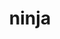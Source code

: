 ---
title: "ninja"
layout: cache
categories: [package, develop]
meta: {"compilers": ["apple-clang@16.0.0", "gcc@10.2.1", "gcc@10.5.0", "gcc@11.1.0", "gcc@11.4.0", "gcc@12.3.0", "gcc@13.2.0", "gcc@13.3.0", "gcc@7.3.1", "gcc@7.5.0", "gcc@9.4.0", "intel-oneapi-compilers@2025.1.0"], "num_specs": 176, "num_specs_by_stack": {"aws-isc": 2, "aws-isc-aarch64": 2, "data-vis-sdk": 4, "developer-tools": 4, "developer-tools-aarch64-linux-gnu": 4, "developer-tools-darwin": 4, "developer-tools-manylinux2014": 1, "developer-tools-x86_64_v3-linux-gnu": 4, "e4s": 22, "e4s-neoverse-v2": 16, "e4s-neoverse_v1": 10, "e4s-oneapi": 15, "e4s-power": 4, "e4s-rocm-external": 8, "gpu-tests": 15, "hep": 10, "ml-darwin-aarch64-mps": 16, "ml-linux-aarch64-cpu": 16, "ml-linux-aarch64-cuda": 16, "ml-linux-x86_64-cpu": 16, "ml-linux-x86_64-cuda": 16, "ml-linux-x86_64-rocm": 16, "radiuss": 12, "root": 176, "tutorial": 12}, "oss": ["amzn2", "centos7", "rhel8", "sequoia", "ubuntu18.04", "ubuntu20.04", "ubuntu22.04", "ubuntu24.04"], "platforms": ["darwin", "linux"], "stacks": ["aws-isc", "aws-isc-aarch64", "data-vis-sdk", "developer-tools", "developer-tools-aarch64-linux-gnu", "developer-tools-darwin", "developer-tools-manylinux2014", "developer-tools-x86_64_v3-linux-gnu", "e4s", "e4s-neoverse-v2", "e4s-neoverse_v1", "e4s-oneapi", "e4s-power", "e4s-rocm-external", "gpu-tests", "hep", "ml-darwin-aarch64-mps", "ml-linux-aarch64-cpu", "ml-linux-aarch64-cuda", "ml-linux-x86_64-cpu", "ml-linux-x86_64-cuda", "ml-linux-x86_64-rocm", "radiuss", "root", "tutorial"], "targets": ["aarch64", "neoverse_v1", "neoverse_v2", "ppc64le", "x86_64_v3"], "versions": ["1.11.1", "1.12.0", "1.12.1"]}
spec_details: [{"compiler": "gcc@11.4.0", "hash": "23bpdq7wpd2i5peybwg7xvri5thwedk5", "os": "ubuntu22.04", "platform": "linux", "size": "-", "stacks": ["hep", "root"], "target": "x86_64_v3", "variants": ["build_system=generic", "patches:=93f4bb3", "+re2c"], "versions": ["1.12.1"]}, {"compiler": "gcc@9.4.0", "hash": "2lducuohvklwqekxpijhu6p7qliljoe6", "os": "ubuntu20.04", "platform": "linux", "size": "-", "stacks": ["e4s-power", "root"], "target": "ppc64le", "variants": ["build_system=generic", "patches:=93f4bb3", "+re2c"], "versions": ["1.12.1"]}, {"compiler": "gcc@10.2.1", "hash": "2vzc6bloxmxjovgcdg3pbudlvdhx36tt", "os": "centos7", "platform": "linux", "size": "-", "stacks": ["developer-tools-manylinux2014", "root"], "target": "x86_64_v3", "variants": ["build_system=generic", "+re2c"], "versions": ["1.12.1"]}, {"compiler": "gcc@13.2.0", "hash": "32evhwarujudwm7apg6kij6md4ynifra", "os": "ubuntu24.04", "platform": "linux", "size": "-", "stacks": ["ml-linux-x86_64-cpu", "ml-linux-x86_64-cuda", "ml-linux-x86_64-rocm", "root"], "target": "x86_64_v3", "variants": ["build_system=generic", "patches:=93f4bb3", "+re2c"], "versions": ["1.12.1"]}, {"compiler": "gcc@11.4.0", "hash": "32v463w5byllbyi3xri43wlolkaqnk53", "os": "ubuntu22.04", "platform": "linux", "size": "-", "stacks": ["e4s-neoverse_v1", "root"], "target": "neoverse_v1", "variants": ["build_system=generic", "+re2c"], "versions": ["1.12.1"]}, {"compiler": "gcc@11.4.0", "hash": "3od4vudknjlf5git623maranjkbyc5c5", "os": "ubuntu22.04", "platform": "linux", "size": "-", "stacks": ["e4s", "root"], "target": "x86_64_v3", "variants": ["build_system=generic", "patches:=93f4bb3", "+re2c"], "versions": ["1.12.1"]}, {"compiler": "gcc@13.2.0", "hash": "3q4ovilbnz6mphaupyvx2cpsde2y5qxz", "os": "ubuntu24.04", "platform": "linux", "size": "-", "stacks": ["ml-linux-x86_64-cpu", "ml-linux-x86_64-cuda", "ml-linux-x86_64-rocm", "root"], "target": "x86_64_v3", "variants": ["build_system=generic", "patches:=93f4bb3", "+re2c"], "versions": ["1.12.1"]}, {"compiler": "gcc@11.4.0", "hash": "3zwos27uyesg6nsnm2gfktbw4ghsf4jc", "os": "ubuntu22.04", "platform": "linux", "size": "-", "stacks": ["e4s", "root"], "target": "x86_64_v3", "variants": ["build_system=generic", "patches:=93f4bb3", "+re2c"], "versions": ["1.12.1"]}, {"compiler": "gcc@13.2.0", "hash": "42rl6pim4mgnccqkqb7zoedyvggiqjdi", "os": "ubuntu24.04", "platform": "linux", "size": "-", "stacks": ["ml-linux-x86_64-cpu", "ml-linux-x86_64-cuda", "ml-linux-x86_64-rocm", "root"], "target": "x86_64_v3", "variants": ["build_system=generic", "patches:=93f4bb3", "+re2c"], "versions": ["1.12.1"]}, {"compiler": "gcc@11.1.0", "hash": "44avfsjbaj3mukhb323zyg33sdnrbe36", "os": "ubuntu20.04", "platform": "linux", "size": "-", "stacks": ["gpu-tests", "root"], "target": "x86_64_v3", "variants": ["build_system=generic", "+re2c"], "versions": ["1.11.1"]}, {"compiler": "apple-clang@16.0.0", "hash": "4aeqwypi3ric5xto4zrambmcnxjxjcos", "os": "sequoia", "platform": "darwin", "size": "-", "stacks": ["ml-darwin-aarch64-mps", "root"], "target": "aarch64", "variants": ["build_system=generic", "patches:=93f4bb3", "+re2c"], "versions": ["1.12.1"]}, {"compiler": "gcc@11.4.0", "hash": "4hmyayivgc5bde7ftjue2uejlt4edg4n", "os": "ubuntu22.04", "platform": "linux", "size": "-", "stacks": ["e4s", "e4s-rocm-external", "root", "tutorial"], "target": "x86_64_v3", "variants": ["build_system=generic", "patches:=93f4bb3", "+re2c"], "versions": ["1.12.1"]}, {"compiler": "gcc@11.1.0", "hash": "4niopforue6geuanbosjviw5n6s7j4ck", "os": "ubuntu20.04", "platform": "linux", "size": "-", "stacks": ["gpu-tests", "root"], "target": "x86_64_v3", "variants": ["build_system=generic", "+re2c"], "versions": ["1.11.1"]}, {"compiler": "gcc@13.2.0", "hash": "4sntfmrpabqp3du5ntaqgbzf6etsqowi", "os": "ubuntu24.04", "platform": "linux", "size": "-", "stacks": ["ml-linux-x86_64-cpu", "ml-linux-x86_64-cuda", "ml-linux-x86_64-rocm", "root"], "target": "x86_64_v3", "variants": ["build_system=generic", "patches:=93f4bb3", "+re2c"], "versions": ["1.12.1"]}, {"compiler": "gcc@11.4.0", "hash": "4tvp5xk3z3zvxxs6v3imwsemvbwrqivt", "os": "ubuntu22.04", "platform": "linux", "size": "-", "stacks": ["hep", "root"], "target": "x86_64_v3", "variants": ["build_system=generic", "+re2c"], "versions": ["1.11.1"]}, {"compiler": "gcc@11.1.0", "hash": "4u5mi4dbqcnznqqyhhrd2zas2fkorpow", "os": "ubuntu20.04", "platform": "linux", "size": "-", "stacks": ["gpu-tests", "root"], "target": "x86_64_v3", "variants": ["build_system=generic", "+re2c"], "versions": ["1.11.1"]}, {"compiler": "apple-clang@16.0.0", "hash": "4veffgyguiioaofs5hyyorgstdedmgeb", "os": "sequoia", "platform": "darwin", "size": "-", "stacks": ["ml-darwin-aarch64-mps", "root"], "target": "aarch64", "variants": ["build_system=generic", "patches:=93f4bb3", "+re2c"], "versions": ["1.12.1"]}, {"compiler": "gcc@10.5.0", "hash": "5gkqex37dsbinxnlx7mnjalrateysl4j", "os": "centos7", "platform": "linux", "size": "-", "stacks": ["developer-tools-x86_64_v3-linux-gnu", "root"], "target": "x86_64_v3", "variants": ["build_system=generic", "patches:=93f4bb3", "+re2c"], "versions": ["1.12.1"]}, {"compiler": "apple-clang@16.0.0", "hash": "5pdmcm3x5ikqca4htolx5as53ooiu5nu", "os": "sequoia", "platform": "darwin", "size": "-", "stacks": ["ml-darwin-aarch64-mps", "root"], "target": "aarch64", "variants": ["build_system=generic", "patches:=93f4bb3", "+re2c"], "versions": ["1.12.1"]}, {"compiler": "gcc@13.3.0", "hash": "5sysfcg63rutmo63g3jxbkx2pywk5hw7", "os": "rhel8", "platform": "linux", "size": "-", "stacks": ["developer-tools-aarch64-linux-gnu", "root"], "target": "aarch64", "variants": ["build_system=generic", "patches:=93f4bb3", "+re2c"], "versions": ["1.12.1"]}, {"compiler": "gcc@11.4.0", "hash": "5vaxgwtcd7sftpf32b7aq6zkyfkjtgp3", "os": "ubuntu22.04", "platform": "linux", "size": "-", "stacks": ["e4s", "e4s-rocm-external", "root", "tutorial"], "target": "x86_64_v3", "variants": ["build_system=generic", "patches:=93f4bb3", "+re2c"], "versions": ["1.12.1"]}, {"compiler": "apple-clang@16.0.0", "hash": "5xd72gcasebfjtybuhxnlkptppfegcku", "os": "sequoia", "platform": "darwin", "size": "-", "stacks": ["ml-darwin-aarch64-mps", "root"], "target": "aarch64", "variants": ["build_system=generic", "patches:=93f4bb3", "+re2c"], "versions": ["1.12.1"]}, {"compiler": "gcc@11.4.0", "hash": "5xp5xdnrn5tknp4hkslw5bjspo7cypdo", "os": "ubuntu22.04", "platform": "linux", "size": "-", "stacks": ["e4s", "root"], "target": "x86_64_v3", "variants": ["build_system=generic", "patches:=93f4bb3", "+re2c"], "versions": ["1.12.1"]}, {"compiler": "gcc@7.3.1", "hash": "5yemoqmo6xxr5egooj2lbcwppdohmsiw", "os": "amzn2", "platform": "linux", "size": "-", "stacks": ["aws-isc-aarch64", "root"], "target": "aarch64", "variants": ["build_system=generic", "patches:=93f4bb3", "+re2c"], "versions": ["1.12.1"]}, {"compiler": "gcc@11.4.0", "hash": "5z7rzalnvmd46v5rq6f6xb3cvqq4fz7z", "os": "ubuntu22.04", "platform": "linux", "size": "-", "stacks": ["e4s", "e4s-rocm-external", "root", "tutorial"], "target": "x86_64_v3", "variants": ["build_system=generic", "patches:=93f4bb3", "+re2c"], "versions": ["1.12.1"]}, {"compiler": "gcc@11.1.0", "hash": "5zqxibhwtiyzj7g3wo2wav3bo3mozlkr", "os": "ubuntu20.04", "platform": "linux", "size": "-", "stacks": ["gpu-tests", "root"], "target": "x86_64_v3", "variants": ["build_system=generic", "+re2c"], "versions": ["1.11.1"]}, {"compiler": "gcc@11.4.0", "hash": "67afifmejse5ldr7jdrn6egoqgnd27gs", "os": "ubuntu22.04", "platform": "linux", "size": "-", "stacks": ["e4s", "root"], "target": "x86_64_v3", "variants": ["build_system=generic", "patches:=93f4bb3", "+re2c"], "versions": ["1.12.1"]}, {"compiler": "gcc@13.2.0", "hash": "6dnmegpzp7odm2aisrrlmzvx5nzkl77b", "os": "ubuntu24.04", "platform": "linux", "size": "-", "stacks": ["ml-linux-aarch64-cpu", "ml-linux-aarch64-cuda", "root"], "target": "aarch64", "variants": ["build_system=generic", "patches:=93f4bb3", "+re2c"], "versions": ["1.12.1"]}, {"compiler": "gcc@13.2.0", "hash": "6ougvymmlgwroibtrdrb57qxd6sk4ciu", "os": "ubuntu24.04", "platform": "linux", "size": "-", "stacks": ["ml-linux-x86_64-cpu", "ml-linux-x86_64-cuda", "ml-linux-x86_64-rocm", "root"], "target": "x86_64_v3", "variants": ["build_system=generic", "patches:=93f4bb3", "+re2c"], "versions": ["1.12.1"]}, {"compiler": "gcc@10.5.0", "hash": "6q2v3ulm37cmb5a6dyyve5joadl2jgmh", "os": "centos7", "platform": "linux", "size": "-", "stacks": ["developer-tools-x86_64_v3-linux-gnu", "root"], "target": "x86_64_v3", "variants": ["build_system=generic", "patches:=93f4bb3", "+re2c"], "versions": ["1.12.1"]}, {"compiler": "gcc@11.4.0", "hash": "6ugwh7fz3o2nuouazdslpymaibpmmbtl", "os": "ubuntu22.04", "platform": "linux", "size": "-", "stacks": ["hep", "root"], "target": "x86_64_v3", "variants": ["build_system=generic", "+re2c"], "versions": ["1.11.1"]}, {"compiler": "gcc@13.2.0", "hash": "7csp67aygl4uwp7aa7mtdzlnrobb6rix", "os": "ubuntu24.04", "platform": "linux", "size": "-", "stacks": ["ml-linux-aarch64-cpu", "ml-linux-aarch64-cuda", "root"], "target": "aarch64", "variants": ["build_system=generic", "patches:=93f4bb3", "+re2c"], "versions": ["1.12.1"]}, {"compiler": "gcc@11.4.0", "hash": "7mjkhqbsqiwpkarookorhxxsku65ygon", "os": "ubuntu22.04", "platform": "linux", "size": "-", "stacks": ["e4s-neoverse-v2", "root"], "target": "neoverse_v2", "variants": ["build_system=generic", "patches:=93f4bb3", "+re2c"], "versions": ["1.12.1"]}, {"compiler": "gcc@7.5.0", "hash": "7o6g2tinoqsivfqasqqsgxsbk4bn7qbe", "os": "ubuntu18.04", "platform": "linux", "size": "-", "stacks": ["developer-tools", "root"], "target": "x86_64_v3", "variants": ["build_system=generic", "+re2c"], "versions": ["1.12.0"]}, {"compiler": "gcc@11.1.0", "hash": "7z2ljprwg7mz2f62igopnt57qnul2zpf", "os": "ubuntu20.04", "platform": "linux", "size": "-", "stacks": ["gpu-tests", "root"], "target": "x86_64_v3", "variants": ["build_system=generic", "+re2c"], "versions": ["1.11.1"]}, {"compiler": "gcc@13.2.0", "hash": "af2jmovkiqcddksxbgscullbwrlbk5gz", "os": "ubuntu24.04", "platform": "linux", "size": "-", "stacks": ["ml-linux-aarch64-cpu", "ml-linux-aarch64-cuda", "root"], "target": "aarch64", "variants": ["build_system=generic", "patches:=93f4bb3", "+re2c"], "versions": ["1.12.1"]}, {"compiler": "gcc@11.1.0", "hash": "am2u5fcpm4b4zvzvitw5fidyfephvhip", "os": "ubuntu20.04", "platform": "linux", "size": "-", "stacks": ["gpu-tests", "root"], "target": "x86_64_v3", "variants": ["build_system=generic", "+re2c"], "versions": ["1.11.1"]}, {"compiler": "gcc@12.3.0", "hash": "atxj52lfzzsmxo6stgazq2w66ot6gp2y", "os": "ubuntu22.04", "platform": "linux", "size": "-", "stacks": ["root", "tutorial"], "target": "x86_64_v3", "variants": ["build_system=generic", "patches:=93f4bb3", "+re2c"], "versions": ["1.12.1"]}, {"compiler": "gcc@7.5.0", "hash": "avpuhilmt4zmad4evv2qddgc6qiemmu6", "os": "ubuntu18.04", "platform": "linux", "size": "-", "stacks": ["radiuss", "root"], "target": "x86_64_v3", "variants": ["build_system=generic", "patches:=93f4bb3", "+re2c"], "versions": ["1.12.1"]}, {"compiler": "gcc@11.4.0", "hash": "bkjwets6r35gtybzeglwpjsle64ipenk", "os": "ubuntu22.04", "platform": "linux", "size": "-", "stacks": ["e4s", "root"], "target": "x86_64_v3", "variants": ["build_system=generic", "patches:=93f4bb3", "+re2c"], "versions": ["1.12.1"]}, {"compiler": "gcc@7.5.0", "hash": "bt6mbrgw7ilfdysvfk43tzsb5jyv2kn5", "os": "ubuntu18.04", "platform": "linux", "size": "-", "stacks": ["radiuss", "root"], "target": "x86_64_v3", "variants": ["build_system=generic", "patches:=93f4bb3", "+re2c"], "versions": ["1.12.1"]}, {"compiler": "gcc@11.4.0", "hash": "c4qpjpclz4f72ge3i2joh2fpdqtvfrk4", "os": "ubuntu22.04", "platform": "linux", "size": "-", "stacks": ["e4s-neoverse-v2", "root"], "target": "neoverse_v2", "variants": ["build_system=generic", "patches:=93f4bb3", "+re2c"], "versions": ["1.12.1"]}, {"compiler": "intel-oneapi-compilers@2025.1.0", "hash": "cauelufzfz7p4pq3ng5cwv4bxhtapp3h", "os": "ubuntu22.04", "platform": "linux", "size": "-", "stacks": ["e4s-oneapi", "root"], "target": "x86_64_v3", "variants": ["build_system=generic", "patches:=93f4bb3", "+re2c"], "versions": ["1.12.1"]}, {"compiler": "gcc@11.1.0", "hash": "ce7w2dqazmaedpnorv3bjulot423wmid", "os": "ubuntu20.04", "platform": "linux", "size": "-", "stacks": ["data-vis-sdk", "root"], "target": "x86_64_v3", "variants": ["build_system=generic", "patches:=93f4bb3", "+re2c"], "versions": ["1.12.1"]}, {"compiler": "gcc@13.3.0", "hash": "celjzkurl2uoxv3ltylno5zi5q7fa5lw", "os": "rhel8", "platform": "linux", "size": "-", "stacks": ["developer-tools-aarch64-linux-gnu", "root"], "target": "aarch64", "variants": ["build_system=generic", "patches:=93f4bb3", "+re2c"], "versions": ["1.12.1"]}, {"compiler": "gcc@11.4.0", "hash": "cgaq7ofub7riax2ymqvyqlwbnw53o26f", "os": "ubuntu22.04", "platform": "linux", "size": "-", "stacks": ["e4s-neoverse_v1", "root"], "target": "neoverse_v1", "variants": ["build_system=generic", "+re2c"], "versions": ["1.12.1"]}, {"compiler": "gcc@11.4.0", "hash": "cv5wnse4ymuzspq5kdxje5vbquogmxxj", "os": "ubuntu22.04", "platform": "linux", "size": "-", "stacks": ["e4s-neoverse-v2", "root"], "target": "neoverse_v2", "variants": ["build_system=generic", "patches:=93f4bb3", "+re2c"], "versions": ["1.12.1"]}, {"compiler": "gcc@7.3.1", "hash": "cwrass2rsp43xwzq57kduwsqswpzvds4", "os": "amzn2", "platform": "linux", "size": "-", "stacks": ["aws-isc-aarch64", "root"], "target": "aarch64", "variants": ["build_system=generic", "patches:=93f4bb3", "+re2c"], "versions": ["1.12.1"]}, {"compiler": "apple-clang@16.0.0", "hash": "cyazlhjtqfaqcewde5euh3hz7jw3iebl", "os": "sequoia", "platform": "darwin", "size": "-", "stacks": ["developer-tools-darwin", "ml-darwin-aarch64-mps", "root"], "target": "aarch64", "variants": ["build_system=generic", "patches:=93f4bb3", "+re2c"], "versions": ["1.12.1"]}, {"compiler": "gcc@11.4.0", "hash": "d2p65ohuurom4n7x7gydmpkwafye4ido", "os": "ubuntu22.04", "platform": "linux", "size": "-", "stacks": ["e4s", "root"], "target": "x86_64_v3", "variants": ["build_system=generic", "patches:=93f4bb3", "+re2c"], "versions": ["1.12.1"]}, {"compiler": "intel-oneapi-compilers@2025.1.0", "hash": "da5dceicagjaxl6aiz2vzvjlqqgd5caz", "os": "ubuntu22.04", "platform": "linux", "size": "-", "stacks": ["e4s-oneapi", "root"], "target": "x86_64_v3", "variants": ["build_system=generic", "patches:=93f4bb3", "+re2c"], "versions": ["1.12.1"]}, {"compiler": "intel-oneapi-compilers@2025.1.0", "hash": "dm3nu6it6iu6du3wke3qhoqlb773g67a", "os": "ubuntu22.04", "platform": "linux", "size": "-", "stacks": ["e4s-oneapi", "root"], "target": "x86_64_v3", "variants": ["build_system=generic", "patches:=93f4bb3", "+re2c"], "versions": ["1.12.1"]}, {"compiler": "apple-clang@16.0.0", "hash": "e4te4zoxeglk4aj4uz7we57s2pgq4fmw", "os": "sequoia", "platform": "darwin", "size": "-", "stacks": ["ml-darwin-aarch64-mps", "root"], "target": "aarch64", "variants": ["build_system=generic", "patches:=93f4bb3", "+re2c"], "versions": ["1.12.1"]}, {"compiler": "gcc@11.4.0", "hash": "e6cyrqfkntvjnwmyfwffhivr4njsrv7p", "os": "ubuntu22.04", "platform": "linux", "size": "-", "stacks": ["e4s", "e4s-rocm-external", "root", "tutorial"], "target": "x86_64_v3", "variants": ["build_system=generic", "patches:=93f4bb3", "+re2c"], "versions": ["1.12.1"]}, {"compiler": "gcc@11.4.0", "hash": "e6kk4w555y4jfuubu3sa3rzn2kwcotgc", "os": "ubuntu22.04", "platform": "linux", "size": "-", "stacks": ["e4s-neoverse_v1", "root"], "target": "neoverse_v1", "variants": ["build_system=generic", "+re2c"], "versions": ["1.12.1"]}, {"compiler": "gcc@9.4.0", "hash": "ebkt3a4hqd6uxynigrabskrlcsgrvz4i", "os": "ubuntu20.04", "platform": "linux", "size": "-", "stacks": ["e4s-power", "root"], "target": "ppc64le", "variants": ["build_system=generic", "patches:=93f4bb3", "+re2c"], "versions": ["1.12.1"]}, {"compiler": "intel-oneapi-compilers@2025.1.0", "hash": "ebsfxsquu3rxauwumntgixtr2oq47kgs", "os": "ubuntu22.04", "platform": "linux", "size": "-", "stacks": ["e4s-oneapi", "root"], "target": "x86_64_v3", "variants": ["build_system=generic", "patches:=93f4bb3", "+re2c"], "versions": ["1.12.1"]}, {"compiler": "gcc@7.5.0", "hash": "ehjsors3m65qecedtd5h4sgvqjkkufk6", "os": "ubuntu18.04", "platform": "linux", "size": "-", "stacks": ["radiuss", "root"], "target": "x86_64_v3", "variants": ["build_system=generic", "patches:=93f4bb3", "+re2c"], "versions": ["1.12.1"]}, {"compiler": "gcc@11.1.0", "hash": "eisrydhcx5rv34o36es66usqny6cypmq", "os": "ubuntu20.04", "platform": "linux", "size": "-", "stacks": ["gpu-tests", "root"], "target": "x86_64_v3", "variants": ["build_system=generic", "+re2c"], "versions": ["1.11.1"]}, {"compiler": "gcc@11.4.0", "hash": "emujimqrclqh5jp7fosojtsqrtls7ur2", "os": "ubuntu22.04", "platform": "linux", "size": "-", "stacks": ["e4s", "root"], "target": "x86_64_v3", "variants": ["build_system=generic", "patches:=93f4bb3", "+re2c"], "versions": ["1.12.1"]}, {"compiler": "gcc@12.3.0", "hash": "fblc6brrwfwcoo4o4wiax4litishxgxw", "os": "ubuntu22.04", "platform": "linux", "size": "-", "stacks": ["root", "tutorial"], "target": "x86_64_v3", "variants": ["build_system=generic", "patches:=93f4bb3", "+re2c"], "versions": ["1.12.1"]}, {"compiler": "apple-clang@16.0.0", "hash": "fd6kg4ynnhgx6sge7x62bphdyt2dnxby", "os": "sequoia", "platform": "darwin", "size": "-", "stacks": ["ml-darwin-aarch64-mps", "root"], "target": "aarch64", "variants": ["build_system=generic", "patches:=93f4bb3", "+re2c"], "versions": ["1.12.1"]}, {"compiler": "intel-oneapi-compilers@2025.1.0", "hash": "fhi4m6q2kz6adnnjqsttdro3cxejqliq", "os": "ubuntu22.04", "platform": "linux", "size": "-", "stacks": ["e4s-oneapi", "root"], "target": "x86_64_v3", "variants": ["build_system=generic", "patches:=93f4bb3", "+re2c"], "versions": ["1.12.1"]}, {"compiler": "gcc@11.1.0", "hash": "fo4sz6kaydpcw2dfm4cmilf2fkx2ugmr", "os": "ubuntu20.04", "platform": "linux", "size": "-", "stacks": ["gpu-tests", "root"], "target": "x86_64_v3", "variants": ["build_system=generic", "+re2c"], "versions": ["1.11.1"]}, {"compiler": "gcc@7.5.0", "hash": "fphircxptll4filnadsgvmnv2azcqqej", "os": "ubuntu18.04", "platform": "linux", "size": "-", "stacks": ["radiuss", "root"], "target": "x86_64_v3", "variants": ["build_system=generic", "patches:=93f4bb3", "+re2c"], "versions": ["1.12.1"]}, {"compiler": "apple-clang@16.0.0", "hash": "ftrkbistntb7kz65ta5hyh475qry6b7v", "os": "sequoia", "platform": "darwin", "size": "-", "stacks": ["developer-tools-darwin", "ml-darwin-aarch64-mps", "root"], "target": "aarch64", "variants": ["build_system=generic", "patches:=93f4bb3", "+re2c"], "versions": ["1.12.1"]}, {"compiler": "gcc@11.4.0", "hash": "ftyhbif72b3x2f5a5ptbspf3kjkkl4d3", "os": "ubuntu22.04", "platform": "linux", "size": "-", "stacks": ["e4s-neoverse-v2", "root"], "target": "neoverse_v2", "variants": ["build_system=generic", "patches:=93f4bb3", "+re2c"], "versions": ["1.12.1"]}, {"compiler": "gcc@13.2.0", "hash": "fvfqpoxjrxp553voxkegnag6ywtxomgv", "os": "ubuntu24.04", "platform": "linux", "size": "-", "stacks": ["ml-linux-aarch64-cpu", "ml-linux-aarch64-cuda", "root"], "target": "aarch64", "variants": ["build_system=generic", "patches:=93f4bb3", "+re2c"], "versions": ["1.12.1"]}, {"compiler": "apple-clang@16.0.0", "hash": "fvzsyyme6e6kdtnmswm4sr3i7iwmumjw", "os": "sequoia", "platform": "darwin", "size": "-", "stacks": ["ml-darwin-aarch64-mps", "root"], "target": "aarch64", "variants": ["build_system=generic", "patches:=93f4bb3", "+re2c"], "versions": ["1.12.1"]}, {"compiler": "gcc@11.4.0", "hash": "g4tanguoqea6423v5oxetgqth6lalztk", "os": "ubuntu22.04", "platform": "linux", "size": "-", "stacks": ["e4s", "root"], "target": "x86_64_v3", "variants": ["build_system=generic", "patches:=93f4bb3", "+re2c"], "versions": ["1.12.1"]}, {"compiler": "gcc@7.5.0", "hash": "gj5oozlbbleyqoovisctxr4lf4dbltwc", "os": "ubuntu18.04", "platform": "linux", "size": "-", "stacks": ["radiuss", "root"], "target": "x86_64_v3", "variants": ["build_system=generic", "patches:=93f4bb3", "+re2c"], "versions": ["1.12.1"]}, {"compiler": "apple-clang@16.0.0", "hash": "gllz77kudyhzwitdeyfpkdjtc66mgbpp", "os": "sequoia", "platform": "darwin", "size": "-", "stacks": ["ml-darwin-aarch64-mps", "root"], "target": "aarch64", "variants": ["build_system=generic", "patches:=93f4bb3", "+re2c"], "versions": ["1.12.1"]}, {"compiler": "intel-oneapi-compilers@2025.1.0", "hash": "gutvo4iaswzxgbwxxn5keeglq7v2cnsq", "os": "ubuntu22.04", "platform": "linux", "size": "-", "stacks": ["e4s-oneapi", "root"], "target": "x86_64_v3", "variants": ["build_system=generic", "patches:=93f4bb3", "+re2c"], "versions": ["1.12.1"]}, {"compiler": "gcc@7.3.1", "hash": "gv4k7gjrfsc3tzbiiym6xshmcaeh3b7k", "os": "amzn2", "platform": "linux", "size": "-", "stacks": ["aws-isc", "root"], "target": "x86_64_v3", "variants": ["build_system=generic", "patches:=93f4bb3", "+re2c"], "versions": ["1.12.1"]}, {"compiler": "apple-clang@16.0.0", "hash": "gzessg5i75xf6afnmv4ld6jlsuhepatl", "os": "sequoia", "platform": "darwin", "size": "-", "stacks": ["ml-darwin-aarch64-mps", "root"], "target": "aarch64", "variants": ["build_system=generic", "patches:=93f4bb3", "+re2c"], "versions": ["1.12.1"]}, {"compiler": "gcc@13.2.0", "hash": "hfmofhjkibcu7sipxzupobvcdwrs7ebp", "os": "ubuntu24.04", "platform": "linux", "size": "-", "stacks": ["ml-linux-x86_64-cpu", "ml-linux-x86_64-cuda", "ml-linux-x86_64-rocm", "root"], "target": "x86_64_v3", "variants": ["build_system=generic", "patches:=93f4bb3", "+re2c"], "versions": ["1.12.1"]}, {"compiler": "gcc@12.3.0", "hash": "hqo6qlnqgek4esur5onovx2e2qse3tqb", "os": "ubuntu22.04", "platform": "linux", "size": "-", "stacks": ["root", "tutorial"], "target": "x86_64_v3", "variants": ["build_system=generic", "patches:=93f4bb3", "+re2c"], "versions": ["1.12.1"]}, {"compiler": "gcc@7.5.0", "hash": "i7tks3n3edxpzh7ruvfax47tkal6gct4", "os": "ubuntu18.04", "platform": "linux", "size": "-", "stacks": ["developer-tools", "root"], "target": "x86_64_v3", "variants": ["build_system=generic", "+re2c"], "versions": ["1.12.0"]}, {"compiler": "gcc@13.2.0", "hash": "idrqhlvvfdgxdhn7nouwd4n2ftiswrlp", "os": "ubuntu24.04", "platform": "linux", "size": "-", "stacks": ["ml-linux-aarch64-cpu", "ml-linux-aarch64-cuda", "root"], "target": "aarch64", "variants": ["build_system=generic", "patches:=93f4bb3", "+re2c"], "versions": ["1.12.1"]}, {"compiler": "gcc@13.2.0", "hash": "ifsccmso47az2dabx3he7e5gvmjhkfxr", "os": "ubuntu24.04", "platform": "linux", "size": "-", "stacks": ["ml-linux-aarch64-cpu", "ml-linux-aarch64-cuda", "root"], "target": "aarch64", "variants": ["build_system=generic", "patches:=93f4bb3", "+re2c"], "versions": ["1.12.1"]}, {"compiler": "apple-clang@16.0.0", "hash": "iinhetj5jlsinozljwd4auviiaepfi6v", "os": "sequoia", "platform": "darwin", "size": "-", "stacks": ["ml-darwin-aarch64-mps", "root"], "target": "aarch64", "variants": ["build_system=generic", "patches:=93f4bb3", "+re2c"], "versions": ["1.12.1"]}, {"compiler": "gcc@11.4.0", "hash": "ilwfsgy2wu4adueewxra4jxi75jfid7z", "os": "ubuntu22.04", "platform": "linux", "size": "-", "stacks": ["e4s-neoverse-v2", "root"], "target": "neoverse_v2", "variants": ["build_system=generic", "patches:=93f4bb3", "+re2c"], "versions": ["1.12.1"]}, {"compiler": "gcc@11.4.0", "hash": "ir2q45oipfuyufshtecn4msvffhgznzk", "os": "ubuntu22.04", "platform": "linux", "size": "-", "stacks": ["e4s", "e4s-rocm-external", "root", "tutorial"], "target": "x86_64_v3", "variants": ["build_system=generic", "patches:=93f4bb3", "+re2c"], "versions": ["1.12.1"]}, {"compiler": "gcc@11.4.0", "hash": "isxchl3blittu6ilmnnqqssn4oup62ow", "os": "ubuntu22.04", "platform": "linux", "size": "-", "stacks": ["hep", "root"], "target": "x86_64_v3", "variants": ["build_system=generic", "patches:=93f4bb3", "+re2c"], "versions": ["1.12.1"]}, {"compiler": "gcc@11.4.0", "hash": "ixgscelpukiewzbzqtq7z73mf47mya3l", "os": "ubuntu22.04", "platform": "linux", "size": "-", "stacks": ["hep", "root"], "target": "x86_64_v3", "variants": ["build_system=generic", "+re2c"], "versions": ["1.11.1"]}, {"compiler": "gcc@11.4.0", "hash": "ixr5qcq7qexqmmgnz2p6njggaa6hwxlm", "os": "ubuntu22.04", "platform": "linux", "size": "-", "stacks": ["e4s-neoverse-v2", "root"], "target": "neoverse_v2", "variants": ["build_system=generic", "patches:=93f4bb3", "+re2c"], "versions": ["1.12.1"]}, {"compiler": "gcc@11.4.0", "hash": "j4avpfr3daflka2aq2v5qix5aowi26rg", "os": "ubuntu22.04", "platform": "linux", "size": "-", "stacks": ["e4s-neoverse_v1", "root"], "target": "neoverse_v1", "variants": ["build_system=generic", "+re2c"], "versions": ["1.12.1"]}, {"compiler": "gcc@11.4.0", "hash": "j7g3cqjvrhautwm3xkfgutt4iqrw34ii", "os": "ubuntu22.04", "platform": "linux", "size": "-", "stacks": ["hep", "root"], "target": "x86_64_v3", "variants": ["build_system=generic", "patches:=93f4bb3", "+re2c"], "versions": ["1.12.1"]}, {"compiler": "intel-oneapi-compilers@2025.1.0", "hash": "jbjr3b2mimue467wqr6b54zkojuh22f2", "os": "ubuntu22.04", "platform": "linux", "size": "-", "stacks": ["e4s-oneapi", "root"], "target": "x86_64_v3", "variants": ["build_system=generic", "patches:=93f4bb3", "+re2c"], "versions": ["1.12.1"]}, {"compiler": "gcc@13.2.0", "hash": "jdorpjskrq2abnsbywj65y3flicxk62j", "os": "ubuntu24.04", "platform": "linux", "size": "-", "stacks": ["ml-linux-x86_64-cpu", "ml-linux-x86_64-cuda", "ml-linux-x86_64-rocm", "root"], "target": "x86_64_v3", "variants": ["build_system=generic", "patches:=93f4bb3", "+re2c"], "versions": ["1.12.1"]}, {"compiler": "gcc@13.2.0", "hash": "jener3mqoa4dhiwfv77nqfknmzqzkcpn", "os": "ubuntu24.04", "platform": "linux", "size": "-", "stacks": ["ml-linux-aarch64-cpu", "ml-linux-aarch64-cuda", "root"], "target": "aarch64", "variants": ["build_system=generic", "patches:=93f4bb3", "+re2c"], "versions": ["1.12.1"]}, {"compiler": "gcc@13.2.0", "hash": "k3q5w4cl3uclgbeqz3u5cbbu5tdkkx54", "os": "ubuntu24.04", "platform": "linux", "size": "-", "stacks": ["ml-linux-x86_64-cpu", "ml-linux-x86_64-cuda", "ml-linux-x86_64-rocm", "root"], "target": "x86_64_v3", "variants": ["build_system=generic", "patches:=93f4bb3", "+re2c"], "versions": ["1.12.1"]}, {"compiler": "gcc@13.2.0", "hash": "k3x7b7cjdrvkoigm667jchpnmkxp4v5f", "os": "ubuntu24.04", "platform": "linux", "size": "-", "stacks": ["ml-linux-x86_64-cpu", "ml-linux-x86_64-cuda", "ml-linux-x86_64-rocm", "root"], "target": "x86_64_v3", "variants": ["build_system=generic", "patches:=93f4bb3", "+re2c"], "versions": ["1.12.1"]}, {"compiler": "gcc@11.4.0", "hash": "k4k3hghaaevzupa6bjy67kfaan7hoyns", "os": "ubuntu22.04", "platform": "linux", "size": "-", "stacks": ["e4s-neoverse_v1", "root"], "target": "neoverse_v1", "variants": ["build_system=generic", "+re2c"], "versions": ["1.12.1"]}, {"compiler": "intel-oneapi-compilers@2025.1.0", "hash": "k7slins2ebp5c6luropw5wj5w4mazley", "os": "ubuntu22.04", "platform": "linux", "size": "-", "stacks": ["e4s-oneapi", "root"], "target": "x86_64_v3", "variants": ["build_system=generic", "patches:=93f4bb3", "+re2c"], "versions": ["1.12.1"]}, {"compiler": "gcc@7.5.0", "hash": "knpq4jvbgingcaxpyzy2i4j2ubrnfmur", "os": "ubuntu18.04", "platform": "linux", "size": "-", "stacks": ["radiuss", "root"], "target": "x86_64_v3", "variants": ["build_system=generic", "patches:=93f4bb3", "+re2c"], "versions": ["1.12.1"]}, {"compiler": "gcc@7.3.1", "hash": "li27vajb5ha6z2u6gxdmyeqnzwxn65la", "os": "amzn2", "platform": "linux", "size": "-", "stacks": ["aws-isc", "root"], "target": "x86_64_v3", "variants": ["build_system=generic", "patches:=93f4bb3", "+re2c"], "versions": ["1.12.1"]}, {"compiler": "gcc@11.1.0", "hash": "lofqrkrfo4ks5wm72qfzcjf5yzbo36ye", "os": "ubuntu20.04", "platform": "linux", "size": "-", "stacks": ["gpu-tests", "root"], "target": "x86_64_v3", "variants": ["build_system=generic", "+re2c"], "versions": ["1.11.1"]}, {"compiler": "gcc@13.2.0", "hash": "luefanptuez4mup4wp6li2tcxlylukdn", "os": "ubuntu24.04", "platform": "linux", "size": "-", "stacks": ["ml-linux-aarch64-cpu", "ml-linux-aarch64-cuda", "root"], "target": "aarch64", "variants": ["build_system=generic", "patches:=93f4bb3", "+re2c"], "versions": ["1.12.1"]}, {"compiler": "gcc@13.2.0", "hash": "lzceio4ruwzsiuxpqatzzrmh3bkmggah", "os": "ubuntu24.04", "platform": "linux", "size": "-", "stacks": ["ml-linux-aarch64-cpu", "ml-linux-aarch64-cuda", "root"], "target": "aarch64", "variants": ["build_system=generic", "patches:=93f4bb3", "+re2c"], "versions": ["1.12.1"]}, {"compiler": "gcc@11.4.0", "hash": "mafhidn4mjdk2yh7lrcs76uyssflpege", "os": "ubuntu22.04", "platform": "linux", "size": "-", "stacks": ["e4s-neoverse-v2", "root"], "target": "neoverse_v2", "variants": ["build_system=generic", "patches:=93f4bb3", "+re2c"], "versions": ["1.12.1"]}, {"compiler": "gcc@11.4.0", "hash": "mhc32dnxjstthpqiv72ltxlwgd4telgw", "os": "ubuntu22.04", "platform": "linux", "size": "-", "stacks": ["hep", "root"], "target": "x86_64_v3", "variants": ["build_system=generic", "+re2c"], "versions": ["1.11.1"]}, {"compiler": "gcc@13.2.0", "hash": "mq5v2vm6mgtz3mcvrkp2pkgk622uvhdx", "os": "ubuntu24.04", "platform": "linux", "size": "-", "stacks": ["ml-linux-aarch64-cpu", "ml-linux-aarch64-cuda", "root"], "target": "aarch64", "variants": ["build_system=generic", "patches:=93f4bb3", "+re2c"], "versions": ["1.12.1"]}, {"compiler": "gcc@11.1.0", "hash": "mvj5e7u5lzghzuqielyug3myymahjyxu", "os": "ubuntu20.04", "platform": "linux", "size": "-", "stacks": ["gpu-tests", "root"], "target": "x86_64_v3", "variants": ["build_system=generic", "+re2c"], "versions": ["1.11.1"]}, {"compiler": "gcc@11.4.0", "hash": "n5azz6idtyx4mq7borvqdpejgu52ewlj", "os": "ubuntu22.04", "platform": "linux", "size": "-", "stacks": ["e4s-neoverse-v2", "root"], "target": "neoverse_v2", "variants": ["build_system=generic", "patches:=93f4bb3", "+re2c"], "versions": ["1.12.1"]}, {"compiler": "gcc@7.5.0", "hash": "n7qc523fhew7wxjvyipqbel5rwhh7jl2", "os": "ubuntu18.04", "platform": "linux", "size": "-", "stacks": ["developer-tools", "root"], "target": "x86_64_v3", "variants": ["build_system=generic", "+re2c"], "versions": ["1.12.0"]}, {"compiler": "gcc@11.1.0", "hash": "ncmuepsd4ltc4adsijm2laflbdf3ujdq", "os": "ubuntu20.04", "platform": "linux", "size": "-", "stacks": ["gpu-tests", "root"], "target": "x86_64_v3", "variants": ["build_system=generic", "+re2c"], "versions": ["1.11.1"]}, {"compiler": "gcc@7.5.0", "hash": "neckixxfabqhrwh56kr5ylg62qdge27u", "os": "ubuntu18.04", "platform": "linux", "size": "-", "stacks": ["radiuss", "root"], "target": "x86_64_v3", "variants": ["build_system=generic", "patches:=93f4bb3", "+re2c"], "versions": ["1.12.1"]}, {"compiler": "gcc@11.4.0", "hash": "nkygjsvll3nmxqelgg6xd36abojqvrfv", "os": "ubuntu22.04", "platform": "linux", "size": "-", "stacks": ["e4s", "e4s-rocm-external", "root", "tutorial"], "target": "x86_64_v3", "variants": ["build_system=generic", "patches:=93f4bb3", "+re2c"], "versions": ["1.12.1"]}, {"compiler": "gcc@11.4.0", "hash": "nlqq7cwqcjmqwb6fwo62dcij3ow27j4r", "os": "ubuntu22.04", "platform": "linux", "size": "-", "stacks": ["e4s-neoverse-v2", "root"], "target": "neoverse_v2", "variants": ["build_system=generic", "patches:=93f4bb3", "+re2c"], "versions": ["1.12.1"]}, {"compiler": "gcc@11.1.0", "hash": "npe3r2zq42qacpqvapycilqqiroedubp", "os": "ubuntu20.04", "platform": "linux", "size": "-", "stacks": ["data-vis-sdk", "root"], "target": "x86_64_v3", "variants": ["build_system=generic", "patches:=93f4bb3", "+re2c"], "versions": ["1.12.1"]}, {"compiler": "gcc@13.2.0", "hash": "od5grlxjfhhvx63uqzurlvpguzunynwr", "os": "ubuntu24.04", "platform": "linux", "size": "-", "stacks": ["ml-linux-aarch64-cpu", "ml-linux-aarch64-cuda", "root"], "target": "aarch64", "variants": ["build_system=generic", "patches:=93f4bb3", "+re2c"], "versions": ["1.12.1"]}, {"compiler": "gcc@11.1.0", "hash": "olqjp3t27fgbucsg7v7ybyp3lb7gatss", "os": "ubuntu20.04", "platform": "linux", "size": "-", "stacks": ["data-vis-sdk", "root"], "target": "x86_64_v3", "variants": ["build_system=generic", "patches:=93f4bb3", "+re2c"], "versions": ["1.12.1"]}, {"compiler": "gcc@11.4.0", "hash": "opzq74oy3dtzogf3gsefjuv7rlkceti5", "os": "ubuntu22.04", "platform": "linux", "size": "-", "stacks": ["e4s-neoverse-v2", "root"], "target": "neoverse_v2", "variants": ["build_system=generic", "patches:=93f4bb3", "+re2c"], "versions": ["1.12.1"]}, {"compiler": "gcc@7.5.0", "hash": "ou5a3boojlsyzb34i2v35ag3ndrh27wx", "os": "ubuntu18.04", "platform": "linux", "size": "-", "stacks": ["radiuss", "root"], "target": "x86_64_v3", "variants": ["build_system=generic", "patches:=93f4bb3", "+re2c"], "versions": ["1.12.1"]}, {"compiler": "gcc@7.5.0", "hash": "ouzzm4aga74phbyi6uku4bgq5fnmhl3h", "os": "ubuntu18.04", "platform": "linux", "size": "-", "stacks": ["radiuss", "root"], "target": "x86_64_v3", "variants": ["build_system=generic", "patches:=93f4bb3", "+re2c"], "versions": ["1.12.1"]}, {"compiler": "intel-oneapi-compilers@2025.1.0", "hash": "pi2rmrezshz4aa5m2mp4y3ej27nbfdtd", "os": "ubuntu22.04", "platform": "linux", "size": "-", "stacks": ["e4s-oneapi", "root"], "target": "x86_64_v3", "variants": ["build_system=generic", "patches:=93f4bb3", "+re2c"], "versions": ["1.12.1"]}, {"compiler": "gcc@11.4.0", "hash": "pp4lqvrrfhmunudb6y2mbxzuj63pzzfz", "os": "ubuntu22.04", "platform": "linux", "size": "-", "stacks": ["e4s", "root"], "target": "x86_64_v3", "variants": ["build_system=generic", "patches:=93f4bb3", "+re2c"], "versions": ["1.12.1"]}, {"compiler": "apple-clang@16.0.0", "hash": "ps4xib6kcw2yrvtcnyil3p2yzxtx7uih", "os": "sequoia", "platform": "darwin", "size": "-", "stacks": ["developer-tools-darwin", "ml-darwin-aarch64-mps", "root"], "target": "aarch64", "variants": ["build_system=generic", "patches:=93f4bb3", "+re2c"], "versions": ["1.12.1"]}, {"compiler": "gcc@11.4.0", "hash": "pvqatx6pcrc6anjy4e5glxyewxhrk5yz", "os": "ubuntu22.04", "platform": "linux", "size": "-", "stacks": ["e4s-neoverse-v2", "root"], "target": "neoverse_v2", "variants": ["build_system=generic", "patches:=93f4bb3", "+re2c"], "versions": ["1.12.1"]}, {"compiler": "apple-clang@16.0.0", "hash": "pzjx6xirnx66dbedzaqofkmwqaghpt57", "os": "sequoia", "platform": "darwin", "size": "-", "stacks": ["developer-tools-darwin", "ml-darwin-aarch64-mps", "root"], "target": "aarch64", "variants": ["build_system=generic", "patches:=93f4bb3", "+re2c"], "versions": ["1.12.1"]}, {"compiler": "gcc@11.4.0", "hash": "q5bci6gnrse6t3m4dzrvdaoe6zlcyf6f", "os": "ubuntu22.04", "platform": "linux", "size": "-", "stacks": ["e4s-neoverse_v1", "root"], "target": "neoverse_v1", "variants": ["build_system=generic", "+re2c"], "versions": ["1.12.1"]}, {"compiler": "gcc@7.5.0", "hash": "qlgctbvxbr3efrcpc6k44x4ba5ckzbfb", "os": "ubuntu18.04", "platform": "linux", "size": "-", "stacks": ["developer-tools", "root"], "target": "x86_64_v3", "variants": ["build_system=generic", "+re2c"], "versions": ["1.12.0"]}, {"compiler": "intel-oneapi-compilers@2025.1.0", "hash": "qmtm7f2yaaxyhclaahl23dyjkltsc57j", "os": "ubuntu22.04", "platform": "linux", "size": "-", "stacks": ["e4s-oneapi", "root"], "target": "x86_64_v3", "variants": ["build_system=generic", "patches:=93f4bb3", "+re2c"], "versions": ["1.12.1"]}, {"compiler": "intel-oneapi-compilers@2025.1.0", "hash": "qy3su37xlteq6nje4sidc255aiaqptem", "os": "ubuntu22.04", "platform": "linux", "size": "-", "stacks": ["e4s-oneapi", "root"], "target": "x86_64_v3", "variants": ["build_system=generic", "patches:=93f4bb3", "+re2c"], "versions": ["1.12.1"]}, {"compiler": "gcc@11.4.0", "hash": "r3qbm2q2lwnwqlszfrccdmjoyohhljjh", "os": "ubuntu22.04", "platform": "linux", "size": "-", "stacks": ["e4s", "root"], "target": "x86_64_v3", "variants": ["build_system=generic", "patches:=93f4bb3", "+re2c"], "versions": ["1.12.1"]}, {"compiler": "gcc@11.1.0", "hash": "rcgupr23klfwj64i6psqv2fcij3tok66", "os": "ubuntu20.04", "platform": "linux", "size": "-", "stacks": ["gpu-tests", "root"], "target": "x86_64_v3", "variants": ["build_system=generic", "+re2c"], "versions": ["1.11.1"]}, {"compiler": "gcc@7.5.0", "hash": "rdkqbzq5qxn4zi45g677m7fwt72t6tsu", "os": "ubuntu18.04", "platform": "linux", "size": "-", "stacks": ["radiuss", "root"], "target": "x86_64_v3", "variants": ["build_system=generic", "patches:=93f4bb3", "+re2c"], "versions": ["1.12.1"]}, {"compiler": "gcc@13.3.0", "hash": "riy5v5f5uikqfgumuf6xx7wgirfayqba", "os": "rhel8", "platform": "linux", "size": "-", "stacks": ["developer-tools-aarch64-linux-gnu", "root"], "target": "aarch64", "variants": ["build_system=generic", "patches:=93f4bb3", "+re2c"], "versions": ["1.12.1"]}, {"compiler": "gcc@13.3.0", "hash": "rnsog3zuawgjn35g2rlytr7tbjoua54h", "os": "rhel8", "platform": "linux", "size": "-", "stacks": ["developer-tools-aarch64-linux-gnu", "root"], "target": "aarch64", "variants": ["build_system=generic", "patches:=93f4bb3", "+re2c"], "versions": ["1.12.1"]}, {"compiler": "gcc@13.2.0", "hash": "rospb7kv3xsgqidfopk22khcgqjnfba5", "os": "ubuntu24.04", "platform": "linux", "size": "-", "stacks": ["ml-linux-aarch64-cpu", "ml-linux-aarch64-cuda", "root"], "target": "aarch64", "variants": ["build_system=generic", "patches:=93f4bb3", "+re2c"], "versions": ["1.12.1"]}, {"compiler": "intel-oneapi-compilers@2025.1.0", "hash": "rr6ywlm3nemladabr53hfpbfoq7zo3pk", "os": "ubuntu22.04", "platform": "linux", "size": "-", "stacks": ["e4s-oneapi", "root"], "target": "x86_64_v3", "variants": ["build_system=generic", "patches:=93f4bb3", "+re2c"], "versions": ["1.12.1"]}, {"compiler": "gcc@11.4.0", "hash": "rtv2e3oxbul74y24nxboug6ahyv5sqmc", "os": "ubuntu22.04", "platform": "linux", "size": "-", "stacks": ["e4s-neoverse-v2", "root"], "target": "neoverse_v2", "variants": ["build_system=generic", "patches:=93f4bb3", "+re2c"], "versions": ["1.12.1"]}, {"compiler": "apple-clang@16.0.0", "hash": "s3pj3tu5ptwn3z2qxgnzxqyjasdrbwuv", "os": "sequoia", "platform": "darwin", "size": "-", "stacks": ["ml-darwin-aarch64-mps", "root"], "target": "aarch64", "variants": ["build_system=generic", "patches:=93f4bb3", "+re2c"], "versions": ["1.12.1"]}, {"compiler": "gcc@7.5.0", "hash": "s5dpnyiwx37tv5y6s7f6ihhr7thj4qlq", "os": "ubuntu18.04", "platform": "linux", "size": "-", "stacks": ["radiuss", "root"], "target": "x86_64_v3", "variants": ["build_system=generic", "patches:=93f4bb3", "+re2c"], "versions": ["1.12.1"]}, {"compiler": "gcc@11.4.0", "hash": "s6kosvepg6yiwnnn7nlmhnc5zc42bmyo", "os": "ubuntu22.04", "platform": "linux", "size": "-", "stacks": ["e4s-neoverse_v1", "root"], "target": "neoverse_v1", "variants": ["build_system=generic", "+re2c"], "versions": ["1.12.1"]}, {"compiler": "gcc@11.4.0", "hash": "sb4eoarmlidhk5wcgrhnppixvm5c4lzf", "os": "ubuntu22.04", "platform": "linux", "size": "-", "stacks": ["e4s", "root"], "target": "x86_64_v3", "variants": ["build_system=generic", "patches:=93f4bb3", "+re2c"], "versions": ["1.12.1"]}, {"compiler": "gcc@11.1.0", "hash": "sddei3sax6o4khcci6ssw4oj2cqywo56", "os": "ubuntu20.04", "platform": "linux", "size": "-", "stacks": ["data-vis-sdk", "root"], "target": "x86_64_v3", "variants": ["build_system=generic", "patches:=93f4bb3", "+re2c"], "versions": ["1.12.1"]}, {"compiler": "gcc@13.2.0", "hash": "suddcrze7ecdz7dkeh3bk733kpxsnuox", "os": "ubuntu24.04", "platform": "linux", "size": "-", "stacks": ["ml-linux-x86_64-cpu", "ml-linux-x86_64-cuda", "ml-linux-x86_64-rocm", "root"], "target": "x86_64_v3", "variants": ["build_system=generic", "patches:=93f4bb3", "+re2c"], "versions": ["1.12.1"]}, {"compiler": "gcc@13.2.0", "hash": "syfxtvvgay7734awq7carchshxzpdyrb", "os": "ubuntu24.04", "platform": "linux", "size": "-", "stacks": ["ml-linux-aarch64-cpu", "ml-linux-aarch64-cuda", "root"], "target": "aarch64", "variants": ["build_system=generic", "patches:=93f4bb3", "+re2c"], "versions": ["1.12.1"]}, {"compiler": "gcc@13.2.0", "hash": "szqjvylas35v2r7dwoo7ktcw7kqxwdft", "os": "ubuntu24.04", "platform": "linux", "size": "-", "stacks": ["ml-linux-x86_64-cpu", "ml-linux-x86_64-cuda", "ml-linux-x86_64-rocm", "root"], "target": "x86_64_v3", "variants": ["build_system=generic", "patches:=93f4bb3", "+re2c"], "versions": ["1.12.1"]}, {"compiler": "gcc@11.1.0", "hash": "tdffwqgkmgfhkrtxcttyko46z4tik2bq", "os": "ubuntu20.04", "platform": "linux", "size": "-", "stacks": ["gpu-tests", "root"], "target": "x86_64_v3", "variants": ["build_system=generic", "+re2c"], "versions": ["1.11.1"]}, {"compiler": "gcc@11.4.0", "hash": "tex7vbqbsu5ay4khut6rbnhe6v42rddu", "os": "ubuntu22.04", "platform": "linux", "size": "-", "stacks": ["e4s", "root"], "target": "x86_64_v3", "variants": ["build_system=generic", "patches:=93f4bb3", "+re2c"], "versions": ["1.12.1"]}, {"compiler": "gcc@13.2.0", "hash": "thgmhmo26sze6p4ub6idqpczvemb5xir", "os": "ubuntu24.04", "platform": "linux", "size": "-", "stacks": ["ml-linux-aarch64-cpu", "ml-linux-aarch64-cuda", "root"], "target": "aarch64", "variants": ["build_system=generic", "patches:=93f4bb3", "+re2c"], "versions": ["1.12.1"]}, {"compiler": "gcc@11.4.0", "hash": "tjaxycqyz47vs3baouxy2n5hpgeacgza", "os": "ubuntu22.04", "platform": "linux", "size": "-", "stacks": ["hep", "root"], "target": "x86_64_v3", "variants": ["build_system=generic", "patches:=93f4bb3", "+re2c"], "versions": ["1.12.1"]}, {"compiler": "apple-clang@16.0.0", "hash": "tycqrhfuciq7n7e6vg2hxty5gcuwksge", "os": "sequoia", "platform": "darwin", "size": "-", "stacks": ["ml-darwin-aarch64-mps", "root"], "target": "aarch64", "variants": ["build_system=generic", "patches:=93f4bb3", "+re2c"], "versions": ["1.12.1"]}, {"compiler": "intel-oneapi-compilers@2025.1.0", "hash": "u7jh4qwr4bixl4tgofvlj7ydzjta3i3z", "os": "ubuntu22.04", "platform": "linux", "size": "-", "stacks": ["e4s-oneapi", "root"], "target": "x86_64_v3", "variants": ["build_system=generic", "patches:=93f4bb3", "+re2c"], "versions": ["1.12.1"]}, {"compiler": "gcc@10.5.0", "hash": "upqdwbgbmklezpt22f3j2xu2bz2hueaw", "os": "centos7", "platform": "linux", "size": "-", "stacks": ["developer-tools-x86_64_v3-linux-gnu", "root"], "target": "x86_64_v3", "variants": ["build_system=generic", "patches:=93f4bb3", "+re2c"], "versions": ["1.12.1"]}, {"compiler": "gcc@13.2.0", "hash": "ux3hb62fmpmceiardizfjdmicvyk5pqw", "os": "ubuntu24.04", "platform": "linux", "size": "-", "stacks": ["ml-linux-x86_64-cpu", "ml-linux-x86_64-cuda", "ml-linux-x86_64-rocm", "root"], "target": "x86_64_v3", "variants": ["build_system=generic", "patches:=93f4bb3", "+re2c"], "versions": ["1.12.1"]}, {"compiler": "gcc@11.4.0", "hash": "va54nzqed4wnw64rcrgfnorp472tihdt", "os": "ubuntu22.04", "platform": "linux", "size": "-", "stacks": ["e4s", "e4s-rocm-external", "hep", "root", "tutorial"], "target": "x86_64_v3", "variants": ["build_system=generic", "patches:=93f4bb3", "+re2c"], "versions": ["1.12.1"]}, {"compiler": "gcc@9.4.0", "hash": "vad6a363phiut5qgkouwmzh2arz5jcoe", "os": "ubuntu20.04", "platform": "linux", "size": "-", "stacks": ["e4s-power", "root"], "target": "ppc64le", "variants": ["build_system=generic", "patches:=93f4bb3", "+re2c"], "versions": ["1.12.1"]}, {"compiler": "gcc@13.2.0", "hash": "vu46ehzpkfhlk4slvfd5nfqdiuagocid", "os": "ubuntu24.04", "platform": "linux", "size": "-", "stacks": ["ml-linux-aarch64-cpu", "ml-linux-aarch64-cuda", "root"], "target": "aarch64", "variants": ["build_system=generic", "patches:=93f4bb3", "+re2c"], "versions": ["1.12.1"]}, {"compiler": "gcc@11.4.0", "hash": "wjvsjfuk34perk25p2ijg4lajfyum26k", "os": "ubuntu22.04", "platform": "linux", "size": "-", "stacks": ["hep", "root"], "target": "x86_64_v3", "variants": ["build_system=generic", "+re2c"], "versions": ["1.11.1"]}, {"compiler": "gcc@13.2.0", "hash": "wr7poky7xoxrm6dtmfsj5axkbg5jsxfw", "os": "ubuntu24.04", "platform": "linux", "size": "-", "stacks": ["ml-linux-x86_64-cpu", "ml-linux-x86_64-cuda", "ml-linux-x86_64-rocm", "root"], "target": "x86_64_v3", "variants": ["build_system=generic", "patches:=93f4bb3", "+re2c"], "versions": ["1.12.1"]}, {"compiler": "gcc@13.2.0", "hash": "x5ft3i4vr2w4adjexxhek3o4urfhdu2s", "os": "ubuntu24.04", "platform": "linux", "size": "-", "stacks": ["ml-linux-x86_64-cpu", "ml-linux-x86_64-cuda", "ml-linux-x86_64-rocm", "root"], "target": "x86_64_v3", "variants": ["build_system=generic", "patches:=93f4bb3", "+re2c"], "versions": ["1.12.1"]}, {"compiler": "intel-oneapi-compilers@2025.1.0", "hash": "x5tqmcyknbjoqrdsneibwoutj272h5nr", "os": "ubuntu22.04", "platform": "linux", "size": "-", "stacks": ["e4s-oneapi", "root"], "target": "x86_64_v3", "variants": ["build_system=generic", "patches:=93f4bb3", "+re2c"], "versions": ["1.12.1"]}, {"compiler": "gcc@11.4.0", "hash": "x6yfmy6mq7lhd6huwmmb6wqhlhjtxkiz", "os": "ubuntu22.04", "platform": "linux", "size": "-", "stacks": ["e4s", "e4s-rocm-external", "root", "tutorial"], "target": "x86_64_v3", "variants": ["build_system=generic", "patches:=93f4bb3", "+re2c"], "versions": ["1.12.1"]}, {"compiler": "gcc@11.4.0", "hash": "xksmjv543an5ac3oa2wwkxownqbxeu3k", "os": "ubuntu22.04", "platform": "linux", "size": "-", "stacks": ["e4s-neoverse-v2", "root"], "target": "neoverse_v2", "variants": ["build_system=generic", "patches:=93f4bb3", "+re2c"], "versions": ["1.12.1"]}, {"compiler": "gcc@13.2.0", "hash": "xp3tne6qeay2g24u2jm75lkqdtk4utc4", "os": "ubuntu24.04", "platform": "linux", "size": "-", "stacks": ["ml-linux-aarch64-cpu", "ml-linux-aarch64-cuda", "root"], "target": "aarch64", "variants": ["build_system=generic", "patches:=93f4bb3", "+re2c"], "versions": ["1.12.1"]}, {"compiler": "gcc@10.5.0", "hash": "xruvkg3phdngz5mmxwdqkwjoe2waw2mt", "os": "centos7", "platform": "linux", "size": "-", "stacks": ["developer-tools-x86_64_v3-linux-gnu", "root"], "target": "x86_64_v3", "variants": ["build_system=generic", "patches:=93f4bb3", "+re2c"], "versions": ["1.12.1"]}, {"compiler": "gcc@9.4.0", "hash": "xvbacxlcelth4ff6qkfvmd632rcmjfjn", "os": "ubuntu20.04", "platform": "linux", "size": "-", "stacks": ["e4s-power", "root"], "target": "ppc64le", "variants": ["build_system=generic", "patches:=93f4bb3", "+re2c"], "versions": ["1.12.1"]}, {"compiler": "gcc@11.4.0", "hash": "y5fysacnqhb6oresjza2k4fm3kqnwlv6", "os": "ubuntu22.04", "platform": "linux", "size": "-", "stacks": ["e4s-neoverse-v2", "root"], "target": "neoverse_v2", "variants": ["build_system=generic", "patches:=93f4bb3", "+re2c"], "versions": ["1.12.1"]}, {"compiler": "gcc@13.2.0", "hash": "y6oiqktke5qntcehrgmkkk73tfxu2pwc", "os": "ubuntu24.04", "platform": "linux", "size": "-", "stacks": ["ml-linux-x86_64-cpu", "ml-linux-x86_64-cuda", "ml-linux-x86_64-rocm", "root"], "target": "x86_64_v3", "variants": ["build_system=generic", "patches:=93f4bb3", "+re2c"], "versions": ["1.12.1"]}, {"compiler": "gcc@11.4.0", "hash": "ycf2m6h5xxw5sks5ugt2gyfwojskrsdv", "os": "ubuntu22.04", "platform": "linux", "size": "-", "stacks": ["e4s-neoverse-v2", "root"], "target": "neoverse_v2", "variants": ["build_system=generic", "patches:=93f4bb3", "+re2c"], "versions": ["1.12.1"]}, {"compiler": "gcc@11.4.0", "hash": "ycwjin6mrpse37idp3oc7ta6engazqbp", "os": "ubuntu22.04", "platform": "linux", "size": "-", "stacks": ["e4s-neoverse_v1", "root"], "target": "neoverse_v1", "variants": ["build_system=generic", "+re2c"], "versions": ["1.12.1"]}, {"compiler": "gcc@11.4.0", "hash": "yfz5gbpnd43u7q3bo2iplwcaf66hawgn", "os": "ubuntu22.04", "platform": "linux", "size": "-", "stacks": ["e4s-neoverse-v2", "root"], "target": "neoverse_v2", "variants": ["build_system=generic", "patches:=93f4bb3", "+re2c"], "versions": ["1.12.1"]}, {"compiler": "gcc@11.4.0", "hash": "yfzhcqcor2nweodb655rz4edkemdrufv", "os": "ubuntu22.04", "platform": "linux", "size": "-", "stacks": ["e4s-neoverse_v1", "root"], "target": "neoverse_v1", "variants": ["build_system=generic", "+re2c"], "versions": ["1.12.1"]}, {"compiler": "gcc@11.4.0", "hash": "yhtupkykw3rjwcyjjauwwha2ncdtrggu", "os": "ubuntu22.04", "platform": "linux", "size": "-", "stacks": ["e4s", "root"], "target": "x86_64_v3", "variants": ["build_system=generic", "patches:=93f4bb3", "+re2c"], "versions": ["1.12.1"]}, {"compiler": "gcc@7.5.0", "hash": "ylqybind2lzsq2e3gtmkdydbfseejxbt", "os": "ubuntu18.04", "platform": "linux", "size": "-", "stacks": ["radiuss", "root"], "target": "x86_64_v3", "variants": ["build_system=generic", "patches:=93f4bb3", "+re2c"], "versions": ["1.12.1"]}, {"compiler": "gcc@11.1.0", "hash": "z3z4uwpkynyjduhu6b3d7a3mgypdvd4z", "os": "ubuntu20.04", "platform": "linux", "size": "-", "stacks": ["gpu-tests", "root"], "target": "x86_64_v3", "variants": ["build_system=generic", "+re2c"], "versions": ["1.11.1"]}, {"compiler": "gcc@13.2.0", "hash": "z63aek2b63pmshztwjmlzojvszwsmf2r", "os": "ubuntu24.04", "platform": "linux", "size": "-", "stacks": ["ml-linux-x86_64-cpu", "ml-linux-x86_64-cuda", "ml-linux-x86_64-rocm", "root"], "target": "x86_64_v3", "variants": ["build_system=generic", "patches:=93f4bb3", "+re2c"], "versions": ["1.12.1"]}, {"compiler": "gcc@11.4.0", "hash": "zayhj7iru6gzv7stmegyrx7335rqt556", "os": "ubuntu22.04", "platform": "linux", "size": "-", "stacks": ["e4s", "root"], "target": "x86_64_v3", "variants": ["build_system=generic", "patches:=93f4bb3", "+re2c"], "versions": ["1.12.1"]}, {"compiler": "intel-oneapi-compilers@2025.1.0", "hash": "zde3pcfb43ir4sok4sjnh5nzqpyi7fx2", "os": "ubuntu22.04", "platform": "linux", "size": "-", "stacks": ["e4s-oneapi", "root"], "target": "x86_64_v3", "variants": ["build_system=generic", "patches:=93f4bb3", "+re2c"], "versions": ["1.12.1"]}, {"compiler": "gcc@11.1.0", "hash": "zemm42xramr34cpuk7s3vtnqvgmbd7na", "os": "ubuntu20.04", "platform": "linux", "size": "-", "stacks": ["gpu-tests", "root"], "target": "x86_64_v3", "variants": ["build_system=generic", "+re2c"], "versions": ["1.11.1"]}, {"compiler": "gcc@12.3.0", "hash": "zighjozdliy3dbk7gooy6tiz66zd7ozw", "os": "ubuntu22.04", "platform": "linux", "size": "-", "stacks": ["root", "tutorial"], "target": "x86_64_v3", "variants": ["build_system=generic", "patches:=93f4bb3", "+re2c"], "versions": ["1.12.1"]}, {"compiler": "gcc@11.4.0", "hash": "zlxl72eoc6gj6ii25q6mx357iqrzny3w", "os": "ubuntu22.04", "platform": "linux", "size": "-", "stacks": ["e4s-neoverse_v1", "root"], "target": "neoverse_v1", "variants": ["build_system=generic", "+re2c"], "versions": ["1.12.1"]}]
---